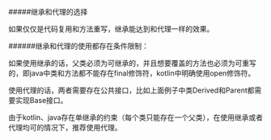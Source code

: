 #####继承和代理的选择

如果仅仅是代码复用和方法重写，继承能达到和代理一样的效果。

######继承和代理的使用都存在条件限制：

如果使用继承的话，父类必须为可继承的，并且想要覆盖的方法也必须为可重写的，即java中类和方法都不能存在final修饰符，kotlin中明确使用open修饰符。

使用代理的话，两者需要存在公共接口，比如上面例子中类Derived和Parent都需要实现Base接口。

由于kotlin、java存在单继承的约束（每个类只能存在一个父类），在使用继承或者代理均可的情况下，推荐使用代理。
